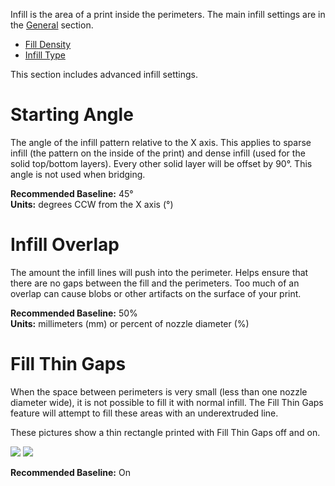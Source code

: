 
Infill is the area of a print inside the perimeters. The main infill settings are in the [General](general.md) section.

* [Fill Density](general#fill-density)
* [Infill Type](general#infill-type)

This section includes advanced infill settings.

Starting Angle
==============

The angle of the infill pattern relative to the X axis. This applies to sparse infill (the pattern on the inside of the print) and dense infill (used for the solid top/bottom layers). Every other solid layer will be offset by 90°. This angle is not used when bridging.

**Recommended Baseline:** 45°  
**Units:** degrees CCW from the X axis (°)

Infill Overlap
==============

The amount the infill lines will push into the perimeter. Helps ensure that there are no gaps between the fill and the perimeters. Too much of an overlap can cause blobs or other artifacts on the surface of your print.

**Recommended Baseline:** 50%  
**Units:** millimeters (mm) or percent of nozzle diameter (%)

Fill Thin Gaps
==============

When the space between perimeters is very small (less than one nozzle diameter wide), it is not possible to fill it with normal infill. The Fill Thin Gaps feature will attempt to fill these areas with an underextruded line.

These pictures show a thin rectangle printed with Fill Thin Gaps off and on.

![](https://lh3.googleusercontent.com/WDWwNQ2Alc4aAkDmO2m6KziFfX9Hw47rcSUKO_RMRdwWm0YtZXWqqn-hzrafoq0pzE9RLEpt7PNH8pOpueuYpuY3UA=w400)
![](https://lh3.googleusercontent.com/VBW3fJnwyfdhb7WXptamufdnHx90xxx4gS5v6JcoOctQUBEmEQEZ5Ibu0vZUHhbgfTTwjc5_bc1mlId-LRFsCJK1NQ=w400)

**Recommended Baseline:** On